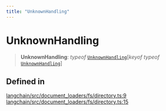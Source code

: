 ```yaml
---
title: "UnknownHandling"
---
```


# UnknownHandling

> **UnknownHandling**: _typeof_ [`UnknownHandling`](../variables/UnknownHandling.md)[_keyof_ _typeof_ [`UnknownHandling`](../variables/UnknownHandling.md)]

## Defined in

[langchain/src/document_loaders/fs/directory.ts:9](https://github.com/hwchase17/langchainjs/blob/ddf2996/langchain/src/document_loaders/fs/directory.ts#L9)
[langchain/src/document_loaders/fs/directory.ts:15](https://github.com/hwchase17/langchainjs/blob/ddf2996/langchain/src/document_loaders/fs/directory.ts#L15)
